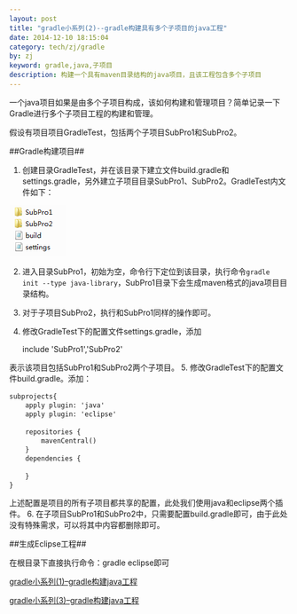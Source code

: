 ```yaml
---
layout: post
title: "gradle小系列(2)--gradle构建具有多个子项目的java工程"
date: 2014-12-10 18:15:04
category: tech/zj/gradle
by: zj
keyword: gradle,java,子项目
description: 构建一个具有maven目录结构的java项目，且该工程包含多个子项目
---
```

一个java项目如果是由多个子项目构成，该如何构建和管理项目？简单记录一下Gradle进行多个子项目工程的构建和管理。

假设有项目项目GradleTest，包括两个子项目SubPro1和SubPro2。

##Gradle构建项目##

1. 创建目录GradleTest，并在该目录下建立文件build.gradle和settings.gradle，另外建立子项目目录SubPro1、SubPro2。GradleTest内文件如下：

![GradleTest文件结构][image1]

2. 进入目录SubPro1，初始为空，命令行下定位到该目录，执行命令`gradle init --type java-library`，SubPro1目录下会生成maven格式的java项目目录结构。
3. 对于子项目SubPro2，执行和SubPro1同样的操作即可。
4. 修改GradleTest下的配置文件settings.gradle，添加

	include 'SubPro1','SubPro2'
	
表示该项目包括SubPro1和SubPro2两个子项目。
5. 修改GradleTest下的配置文件build.gradle。添加：

	subprojects{
		apply plugin: 'java'
		apply plugin: 'eclipse'
	
		repositories {
			mavenCentral()
		}
		dependencies {
			
		}
	}

上述配置是项目的所有子项目都共享的配置，此处我们使用java和eclipse两个插件。
6. 在子项目SubPro1和SubPro2中，只需要配置build.gradle即可，由于此处没有特殊需求，可以将其中内容都删除即可。

##生成Eclipse工程##

在根目录下直接执行命令：gradle eclipse即可


[gradle小系列(1)–gradle构建java工程][link1]

[gradle小系列(3)–gradle构建java工程][link3]

[image1]:/images/gradle-java-multiprojects.png
[link1]:http://www.gfzj.us/tech/zj/gradle/2014/12/09/gradle%E5%B0%8F%E7%B3%BB%E5%88%97(1)--gradle%E6%9E%84%E5%BB%BAjava%E5%B7%A5%E7%A8%8B.html
[link3]:http://www.gfzj.us/tech/zj/gradle/2014/12/11/gradle%E5%B0%8F%E7%B3%BB%E5%88%97(3)--gradle%E5%AD%90%E9%A1%B9%E7%9B%AE%E4%BE%9D%E8%B5%96%E5%8F%A6%E4%B8%80%E5%AD%90%E9%A1%B9%E7%9B%AE%E9%97%AE%E9%A2%98.html
